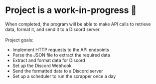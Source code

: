 # Project is a work-in-progress 🔨

When completed, the program will be able to make API calls to retrieve data, format it, and send it to a Discord server. <br/>
<br/>Project goals:
- Implement HTTP requests to the API endpoints
- Parse the JSON file to extract the required data
- Extract and format data for Discord
- Set up the Discord Webhook
- Send the formatted data to a Discord server
- Set up a scheduler to run the scrapper once a day
